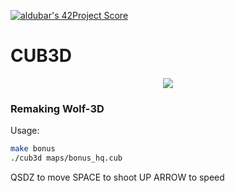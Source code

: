 [![aldubar's 42Project Score](https://badge42.herokuapp.com/api/project/aldubar/cub3d)](https://github.com/JaeSeoKim/badge42)

# CUB3D

<p align="center">
	<img src="./assets/cub3d.gif" >
</p>

### Remaking Wolf-3D

Usage:
```bash
make bonus
./cub3d maps/bonus_hq.cub
```

QSDZ to move
SPACE to shoot
UP ARROW to speed
